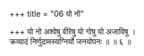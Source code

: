 +++
title = "06 यो नो"

+++
यो नो अश्वेषु वीरेषु यो गोषु यो अजाविषु ।  
क्रव्यादं निर्णुदामस्यग्निर्यो जनयोपनः ॥ ॥ ६ ॥